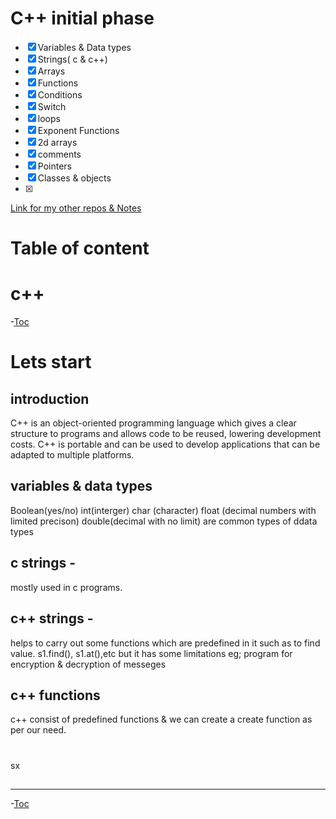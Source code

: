 # C++ initial phase


* [x] Variables & Data types
* [x] Strings( c & c++)
* [x] Arrays
* [x] Functions 
* [x] Conditions
* [x] Switch 
* [x] loops
* [x] Exponent Functions
* [x] 2d arrays 
* [x] comments 
* [x] Pointers
* [x] Classes & objects
* [x] 

[Link for my other repos & Notes](https://github.com/)

# Table of content 
# c++

-[Toc](#table-of-content)
 





 # Lets start
 ## introduction
 C++ is an object-oriented programming language which gives a clear structure to programs and allows code to be reused, lowering development costs. C++ is portable and can be used to develop applications that can be adapted to multiple platforms.

## variables & data types
Boolean(yes/no)
int(interger)
char (character)
float (decimal numbers with limited precison)
double(decimal with no limit) are common types of ddata types 

 ## c strings -
 mostly used in c programs.

 ## c++ strings - 
 helps to carry out some functions which are predefined in it such as to find value. s1.find(), s1.at(),etc but it has some limitations 
 eg; program for encryption & decryption of messeges 


 ## c++ functions
 c++ consist of predefined functions & we can create a create function as per our need.




 #

#
sx
## 



----


 -[Toc](#table-of-content)
 



 ## 


